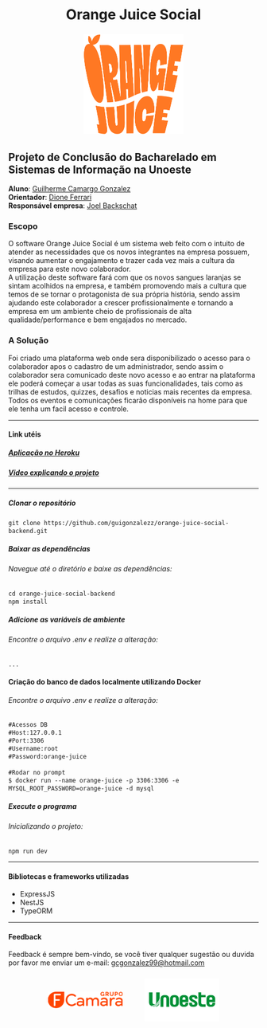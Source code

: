<h1 width="100%"  align="center">Orange Juice Social</h1>
<h3 width="100%"  align="center"> 
  <img width="200" height="200" src="./docs/logo_cor3.png" alt="Logo Orange Juice">
</h3>

## Projeto de Conclusão do Bacharelado em Sistemas de Informação na Unoeste

**Aluno**: [Guilherme Camargo Gonzalez](https://github.com/GuilhermeGonzalez) </br>
**Orientador**: [Dione Ferrari](https://www.linkedin.com/in/dione-ferrari-a9362b93/) </br>
**Responsável empresa**: [Joel Backschat](https://www.linkedin.com/in/joel-backschat-2a027b2a/) </br>

### Escopo
O software Orange Juice Social é um sistema web feito com o intuito de atender
as necessidades que os novos integrantes na empresa possuem, visando
aumentar o engajamento e trazer cada vez mais a cultura da empresa para este
novo colaborador.</br>
A utilização deste software fará com que os novos sangues laranjas se sintam
acolhidos na empresa, e também promovendo mais a cultura que temos de se
tornar o protagonista de sua própria história, sendo assim ajudando este
colaborador a crescer profissionalmente e tornando a empresa em um ambiente
cheio de profissionais de alta qualidade/performance e bem engajados no
mercado.

### A Solução
Foi criado uma plataforma web onde sera disponibilizado o acesso para o colaborador apos o cadastro de um administrador, sendo assim o colaborador sera comunicado deste novo acesso e ao entrar na plataforma ele poderá começar a usar todas as suas funcionalidades, tais como as trilhas de estudos, quizzes, desafios e noticias mais recentes da empresa. Todos os eventos e comunicações ficarão disponíveis na home para que ele tenha um facil acesso e controle.

<hr/>

#### Link utéis
##### [Aplicação no Heroku](https://orange-juice-social-frontend.herokuapp.com)
##### [Video explicando o projeto](https://youtu.be/VGPHE_CCFJA)

<hr/>


##### Clonar o repositório
```
git clone https://github.com/guigonzalezz/orange-juice-social-backend.git
```
##### Baixar as dependências
###### Navegue até o diretório e baixe as dependências:
```
cd orange-juice-social-backend
npm install
```

##### Adicione as variáveis de ambiente
###### Encontre o arquivo .env e realize a alteração:
```
...
```

#### Criação do banco de dados localmente utilizando Docker
###### Encontre o arquivo .env e realize a alteração:
```
#Acessos DB
#Host:127.0.0.1
#Port:3306
#Username:root
#Password:orange-juice

#Rodar no prompt
$ docker run --name orange-juice -p 3306:3306 -e MYSQL_ROOT_PASSWORD=orange-juice -d mysql
```

##### Execute o programa
###### Inicializando o projeto:
```
npm run dev
```

<hr/>

#### Bibliotecas e frameworks utilizadas
- ExpressJS
- NestJS
- TypeORM

<hr/>


#### Feedback

Feedback é sempre bem-vindo, se você tiver qualquer sugestão ou duvida por favor me enviar um e-mail: gcgonzalez99@hotmail.com

<h3 align="center" width='100%'>
    <img align="center" hspace="20" width="150" heigth="120" src="./docs/logo-fcamara.png" alt="Logo Fcamara">
    <img align="center" hspace="20" width="150" heigth="120" src="./docs/imgpadrao-removebg-preview.png" alt="Logo Unoeste">
</h3>
